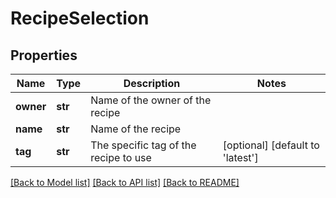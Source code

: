 # RecipeSelection

## Properties
Name | Type | Description | Notes
------------ | ------------- | ------------- | -------------
**owner** | **str** | Name of the owner of the recipe | 
**name** | **str** | Name of the recipe | 
**tag** | **str** | The specific tag of the recipe to use | [optional] [default to 'latest']

[[Back to Model list]](../README.md#documentation-for-models) [[Back to API list]](../README.md#documentation-for-api-endpoints) [[Back to README]](../README.md)


